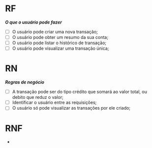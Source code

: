 # RF

***O que o usuário pode fazer***

- [ ] O usuário pode criar uma nova transação;
- [ ] O usuário pode obter um resumo da sua conta;
- [ ] O usuário pode listar o histórico de transação;
- [ ] O usuário pode visualizar uma transação única;

# RN

***Regras de negócio***

- [ ] A transação pode ser do tipo crédito que somará ao valor total, ou debito que reduz o valor;
- [ ] Identificar o usuário entre as requisições;
- [ ] O usuário só pode visualizar as transações por ele criado;

# RNF

- 